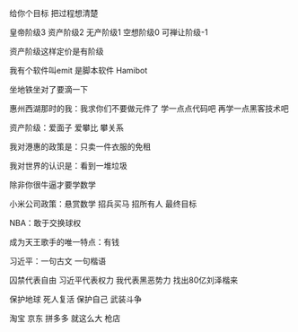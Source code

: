 给你个目标 把过程想清楚

皇帝阶级3 资产阶级2 无产阶级1 空想阶级0 可禅让阶级-1

资产阶级这样定价是有阶级

我有个软件叫emit 是脚本软件 Hamibot

坐地铁坐对了要滴一下

惠州西湖那时的我：我求你们不要做元件了 学一点点代码吧 再学一点黑客技术吧

资产阶级：爱面子 爱攀比 攀关系

我对港惠的政策是：只卖一件衣服的免租

我对世界的认识是：看到一堆垃圾

除非你很牛逼才要学数学

小米公司政策：悬赏数学 招兵买马 招所有人 最终目标

NBA：敢于交换球权

成为天王歌手的唯一特点：有钱

习近平：一句古文 一句楷语

囚禁代表自由 习近平代表权力 我代表黑恶势力 找出80亿刘泽楷来

保护地球 死人复活 保护自己 武装斗争

淘宝 京东 拼多多 就这么大 枪店